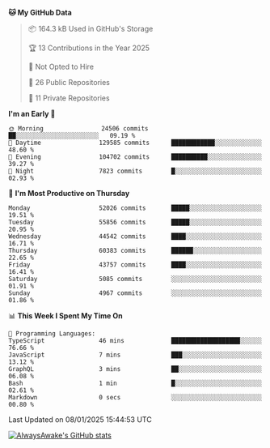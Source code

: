 <!--START_SECTION:waka-->
**🐱 My GitHub Data** 

> 📦 164.3 kB Used in GitHub's Storage 
 > 
> 🏆 13 Contributions in the Year 2025
 > 
> 🚫 Not Opted to Hire
 > 
> 📜 26 Public Repositories 
 > 
> 🔑 11 Private Repositories 
 > 
**I'm an Early 🐤** 

```text
🌞 Morning                24506 commits       ██░░░░░░░░░░░░░░░░░░░░░░░   09.19 % 
🌆 Daytime                129585 commits      ████████████░░░░░░░░░░░░░   48.60 % 
🌃 Evening                104702 commits      ██████████░░░░░░░░░░░░░░░   39.27 % 
🌙 Night                  7823 commits        █░░░░░░░░░░░░░░░░░░░░░░░░   02.93 % 
```
📅 **I'm Most Productive on Thursday** 

```text
Monday                   52026 commits       █████░░░░░░░░░░░░░░░░░░░░   19.51 % 
Tuesday                  55856 commits       █████░░░░░░░░░░░░░░░░░░░░   20.95 % 
Wednesday                44542 commits       ████░░░░░░░░░░░░░░░░░░░░░   16.71 % 
Thursday                 60383 commits       ██████░░░░░░░░░░░░░░░░░░░   22.65 % 
Friday                   43757 commits       ████░░░░░░░░░░░░░░░░░░░░░   16.41 % 
Saturday                 5085 commits        ░░░░░░░░░░░░░░░░░░░░░░░░░   01.91 % 
Sunday                   4967 commits        ░░░░░░░░░░░░░░░░░░░░░░░░░   01.86 % 
```


📊 **This Week I Spent My Time On** 

```text
💬 Programming Languages: 
TypeScript               46 mins             ███████████████████░░░░░░   76.66 % 
JavaScript               7 mins              ███░░░░░░░░░░░░░░░░░░░░░░   13.12 % 
GraphQL                  3 mins              ██░░░░░░░░░░░░░░░░░░░░░░░   06.08 % 
Bash                     1 min               █░░░░░░░░░░░░░░░░░░░░░░░░   02.61 % 
Markdown                 0 secs              ░░░░░░░░░░░░░░░░░░░░░░░░░   00.80 % 
```


 Last Updated on 08/01/2025 15:44:53 UTC
<!--END_SECTION:waka-->

[![AlwaysAwake's GitHub stats](https://github-readme-stats.vercel.app/api?username=AlwaysAwake&show_icons=true&theme=github_dark&count_private=true)](https://github.com/AlwaysAwake/AlwaysAwake)
